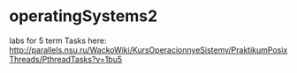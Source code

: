 # operatingSystems2
labs for 5 term
Tasks here: http://parallels.nsu.ru/WackoWiki/KursOperacionnyeSistemy/PraktikumPosixThreads/PthreadTasks?v=1bu5
